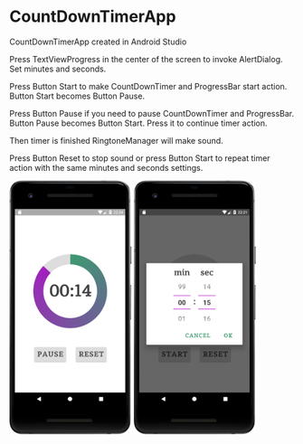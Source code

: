 # CountDownTimerApp
CountDownTimerApp created in Android Studio

Press TextViewProgress in the center of the screen to invoke AlertDialog. Set minutes and seconds.

Press Button Start to make CountDownTimer and ProgressBar start action. Button Start becomes Button Pause.

Press Button Pause if you need to pause CountDownTimer and ProgressBar. Button Pause becomes Button Start. Press it to continue timer action.

Then timer is finished RingtoneManager will make sound.

Press Button Reset to stop sound or press Button Start to repeat timer action with the same minutes and seconds settings.

<img src="3.png" width="216" heigth="384"> <img src="2.png" width="216" heigth="384">
